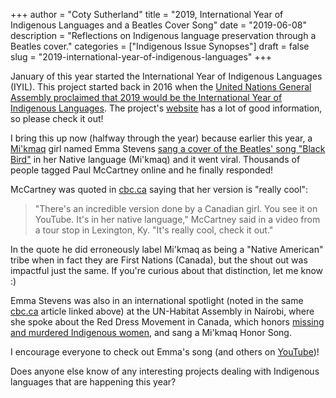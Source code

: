 +++
author = "Coty Sutherland"
title = "2019, International Year of Indigenous Languages and a Beatles Cover Song"
date = "2019-06-08"
description = "Reflections on Indigenous language preservation through a Beatles cover."
categories = ["Indigenous Issue Synopses"]
draft = false
slug = "2019-international-year-of-indigenous-languages"
+++

January of this year started the International Year of Indigenous Languages (IYIL). This project started back in 2016 when the [United Nations General Assembly proclaimed that 2019 would be the International Year of Indigenous Languages](https://www.un.org/development/desa/dspd/2019/01/2019-international-year-of-indigenous-languages/). The project's [website](https://en.iyil2019.org/) has a lot of good information, so please check it out!

I bring this up now (halfway through the year) because earlier this year, a [Mi'kmaq](https://en.wikipedia.org/wiki/Mi%EA%9E%8Ckmaq) girl named Emma Stevens [sang a cover of the Beatles' song "Black Bird"](https://www.cbc.ca/radio/q/blog/cape-breton-student-sings-beautiful-mi-kmaq-rendition-of-the-beatles-blackbird-watch-1.5118570) in her Native language (Mi'kmaq) and it went viral. Thousands of people tagged Paul McCartney online and he finally responded!

McCartney was quoted in [cbc.ca](https://www.cbc.ca/radio/q/blog/mi-kmaq-blackbird-singer-gets-huge-shoutout-from-paul-mccartney-1.5160070) saying that her version is "really cool":

> "There's an incredible version done by a Canadian girl. You see it on YouTube. It's in her native language," McCartney said in a video from a tour stop in Lexington, Ky. "It's really cool, check it out."

In the quote he did erroneously label Mi'kmaq as being a "Native American" tribe when in fact they are First Nations (Canada), but the shout out was impactful just the same. If you're curious about that distinction, let me know :)

Emma Stevens was also in an international spotlight (noted in the same [cbc.ca](http://cbc.ca/) article linked above) at the UN-Habitat Assembly in Nairobi, where she spoke about the Red Dress Movement in Canada, which honors [missing and murdered Indigenous women](https://en.wikipedia.org/wiki/Missing_and_murdered_Indigenous_women), and sang a Mi'kmaq Honor Song.

I encourage everyone to check out Emma's song (and others on [YouTube](https://www.youtube.com/channel/UClFhsoUwyIVaKC0nlRkBnzw))!

Does anyone else know of any interesting projects dealing with Indigenous languages that are happening this year?

